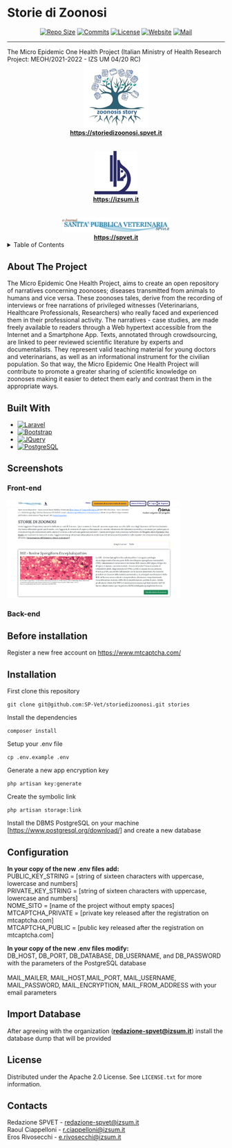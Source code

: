 # Storie di Zoonosi
<p align="center">
  <a href="#"><img src="https://img.shields.io/github/repo-size/SP-Vet/storiedizoonosi" alt="Repo Size"></a>
  <a href="#"><img src="https://img.shields.io/github/commit-activity/m/SP-Vet/storiedizoonosi" alt="Commits"></a>
  <a href="https://github.com/SP-Vet/storiedizoonosi/blob/main/LICENSE"><img src="https://img.shields.io/github/license/SP-Vet/storiedizoonosi" alt="License"></a>
  <a href="https://storiedizoonosi.spvet.it"><img src="https://img.shields.io/website?down_color=orange&down_message=On%20maintenance&up_color=green&up_message=Online&url=https%3A%2F%2Fstoriedizoonosi.spvet.it" alt="Website"></a>
  <a href="mailto:redazione-spvet@izsum.it"><img src="https://img.shields.io/badge/MAIL-redazione--spvet%40izsum.it-lightblue" alt="Mail"></a>
</p>
<hr>
The Micro Epidemic One Health Project (Italian Ministry of Health Research Project: MEOH/2021-2022 - IZS UM 04/20 RC)

<div align="center">
    <a href="https://storiedizoonosi.spvet.it/">
      <img src="public/images/logo_zoonosi_300.png" alt="LOGO Storie di zoonosi" width="150"><br>
      <b>https://storiedizoonosi.spvet.it</b>
    </a><br><br><br>
    <a href="https://izsum.it/">
        <img src="public/images/logo_izsum_transp.png" alt="LOGO IZSUM" width="100"><br>
        <b>https://izsum.it</b>
    </a><br><br><br>
    <a href="https://spvet.it/">
        <img src="public/images/spvet_header.jpg" alt="LOGO SPVET.it" width="250"><br>
        <b>https://spvet.it</b>
    </a>
</div>

<details>
  <summary>Table of Contents</summary>
  <ol>
    <li><a href="#about-the-project">About The Project</a></li>
    <li><a href="#built-with">Built With</a></li>
    <li><a href="#screenshots">Screenshots</a>
    <ol>
      <li><a href="#screen-front-end">Front-End</li>
      <li><a href="#screen-back-end">Back-End</li>
    </ol>
    </li>
    <li><a href="#before-installation">Before Installation</a></li>
    <li><a href="#installation">Installation</a></li>
    <li><a href="#configuration">Configuration</a></li>
    <li><a href="#import-database">Import Database</a></li>
    <li><a href="#license">License</a></li>
    <li><a href="#contacts">Contacts</a></li>
  </ol>
</details>

## About The Project
The Micro Epidemic One Health Project, aims to create an open repository of narratives concerning zoonoses; diseases transmitted from animals to humans and vice versa. These zoonoses tales, derive from the recording of interviews or free narrations of privileged witnesses (Veterinarians, Healthcare Professionals, Researchers) who really faced and experienced them in their professional activity. The narratives - case studies, are made freely available to readers through a Web hypertext accessible from the Internet and a Smartphone App. Texts, annotated through crowdsourcing, are linked to peer reviewed scientific literature by experts and documentalists. They represent valid teaching material for young doctors and veterinarians, as well as an informational instrument for the civilian population. So that way, the Micro Epidemic One Health Project will contribute to promote a greater sharing of scientific knowledge on zoonoses making it easier to detect them early and contrast them in the appropriate ways.

## Built With
* [![Laravel][Laravel.com]][Laravel-url]
* [![Bootstrap][Bootstrap.com]][Bootstrap-url]
* [![JQuery][JQuery.com]][JQuery-url]
* [![PostgreSQL][PostgreSQL.org]][PostgreSQL-url]

## Screenshots

### Front-end

<img src="/public/images/screen-front-1.png" width="400" alt="Screenshot Fron-end 1" />

### Back-end


## Before installation
Register a new free account on https://www.mtcaptcha.com/ 

## Installation
First clone this repository

```
git clone git@github.com:SP-Vet/storiedizoonosi.git stories
```

Install the dependencies

```
composer install
```

Setup your .env file

```
cp .env.example .env
```

Generate a new app encryption key

```
php artisan key:generate
```

Create the symbolic link

```
php artisan storage:link
```



Install the DBMS PostgreSQL on your machine [https://www.postgresql.org/download/]
and create a new database

## Configuration
**In your copy of the new .env files add:**<br>
PUBLIC_KEY_STRING = [string of sixteen characters with uppercase, lowercase and numbers]<br>
PRIVATE_KEY_STRING = [string of sixteen characters with uppercase, lowercase and numbers]<br>
NOME_SITO = [name of the project without empty spaces]<br>
MTCAPTCHA_PRIVATE = [private key released after the registration on mtcaptcha.com]<br>
MTCAPTCHA_PUBLIC = [public key released after the registration on mtcaptcha.com]<br>

**In your copy of the new .env files modify:**<br>
DB_HOST, DB_PORT, DB_DATABASE, DB_USERNAME, and DB_PASSWORD with the parameters of the PostgreSQL database<br><br>
MAIL_MAILER, MAIL_HOST,MAIL_PORT, MAIL_USERNAME, MAIL_PASSWORD, MAIL_ENCRYPTION, MAIL_FROM_ADDRESS with your email parameters

## Import Database
After agreeing with the organization (**redazione-spvet@izsum.it**) install the database dump that will be provided

## License
Distributed under the Apache 2.0 License. See `LICENSE.txt` for more information.

## Contacts
Redazione SPVET - redazione-spvet@izsum.it<br>
Raoul Ciappelloni - r.ciappelloni@izsum.it<br>
Eros Rivosecchi - e.rivosecchi@izsum.it


<!-- MARKDOWN LINKS & IMAGES -->
<!-- https://www.markdownguide.org/basic-syntax/#reference-style-links -->
[contributors-shield]: https://img.shields.io/github/contributors/othneildrew/Best-README-Template.svg?style=for-the-badge
[contributors-url]: https://github.com/othneildrew/Best-README-Template/graphs/contributors
[forks-shield]: https://img.shields.io/github/forks/othneildrew/Best-README-Template.svg?style=for-the-badge
[forks-url]: https://github.com/othneildrew/Best-README-Template/network/members
[stars-shield]: https://img.shields.io/github/stars/othneildrew/Best-README-Template.svg?style=for-the-badge
[stars-url]: https://github.com/othneildrew/Best-README-Template/stargazers
[issues-shield]: https://img.shields.io/github/issues/othneildrew/Best-README-Template.svg?style=for-the-badge
[issues-url]: https://github.com/othneildrew/Best-README-Template/issues
[license-shield]: https://img.shields.io/github/license/othneildrew/Best-README-Template.svg?style=for-the-badge
[license-url]: https://github.com/othneildrew/Best-README-Template/blob/master/LICENSE.txt
[linkedin-shield]: https://img.shields.io/badge/-LinkedIn-black.svg?style=for-the-badge&logo=linkedin&colorB=555
[linkedin-url]: https://linkedin.com/in/othneildrew
[product-screenshot]: images/screenshot.png
[Next.js]: https://img.shields.io/badge/next.js-000000?style=for-the-badge&logo=nextdotjs&logoColor=white
[Next-url]: https://nextjs.org/
[React.js]: https://img.shields.io/badge/React-20232A?style=for-the-badge&logo=react&logoColor=61DAFB
[React-url]: https://reactjs.org/
[Vue.js]: https://img.shields.io/badge/Vue.js-35495E?style=for-the-badge&logo=vuedotjs&logoColor=4FC08D
[Vue-url]: https://vuejs.org/
[Angular.io]: https://img.shields.io/badge/Angular-DD0031?style=for-the-badge&logo=angular&logoColor=white
[Angular-url]: https://angular.io/
[Svelte.dev]: https://img.shields.io/badge/Svelte-4A4A55?style=for-the-badge&logo=svelte&logoColor=FF3E00
[Svelte-url]: https://svelte.dev/
[Laravel.com]: https://img.shields.io/badge/Laravel-FF2D20?style=for-the-badge&logo=laravel&logoColor=white
[Laravel-url]: https://laravel.com
[Bootstrap.com]: https://img.shields.io/badge/Bootstrap-563D7C?style=for-the-badge&logo=bootstrap&logoColor=white
[Bootstrap-url]: https://getbootstrap.com
[JQuery.com]: https://img.shields.io/badge/jQuery-0769AD?style=for-the-badge&logo=jquery&logoColor=white
[JQuery-url]: https://jquery.com 
[PostgreSQL.org]: https://img.shields.io/badge/PostgreSQL-336791?style=for-the-badge&logo=PostgreSQL&logoColor=white
[PostgreSQL-url]: https://www.postgresql.org/